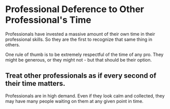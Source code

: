 # Professional Deference to Other Professional's Time

Professionals have invested a massive amount of their own time in their professional skills. So they are the first to recognize that same thing in others.

One rule of thumb is to be extremely respectful of the time of any pro. They might be generous, or they might not - but that should be their option. 

## Treat other professionals as if every second of their time matters.

Professionals are in high demand. Even if they look calm and collected, they may have many people waiting on them at any given point in time.